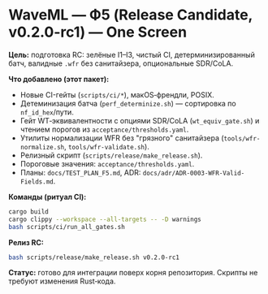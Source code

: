 # WaveML — Ф5 (Release Candidate, v0.2.0-rc1) — One Screen

**Цель:** подготовка RC: зелёные I1–I3, чистый CI, детерминизированный батч, валидные `.wfr` без санитайзера, опциональные SDR/CoLA.

**Что добавлено (этот пакет):**
- Новые CI-гейты (`scripts/ci/*`), макОS‑френдли, POSIX.
- Детеминизация батча (`perf_determinize.sh`) — сортировка по `nf_id_hex`/пути.
- Гейт WT‑эквивалентности с опциями SDR/CoLA (`wt_equiv_gate.sh`) и чтением порогов из `acceptance/thresholds.yaml`.
- Утилиты нормализации WFR без "грязного" санитайзера (`tools/wfr-normalize.sh`, `tools/wfr-validate.sh`).
- Релизный скрипт (`scripts/release/make_release.sh`). 
- Пороговые значения: `acceptance/thresholds.yaml`.
- Планы: `docs/TEST_PLAN_F5.md`, ADR: `docs/adr/ADR-0003-WFR-Valid-Fields.md`.

**Команды (ритуал CI):**
```bash
cargo build
cargo clippy --workspace --all-targets -- -D warnings
bash scripts/ci/run_all_gates.sh
```
**Релиз RC:**
```bash
bash scripts/release/make_release.sh v0.2.0-rc1
```

**Статус:** готово для интеграции поверх корня репозитория. Скрипты не требуют изменения Rust‑кода.
